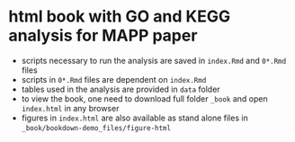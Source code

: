 # html book with GO and KEGG analysis for MAPP paper 

- scripts necessary to run the analysis are saved in `index.Rmd` and `0*.Rmd` files
- scripts in `0*.Rmd` files are dependent on `index.Rmd`
- tables used in the analysis are provided in `data` folder
- to view the book, one need to download full folder `_book` and open `index.html` in any browser
- figures in `index.html` are also available as stand alone files in `_book/bookdown-demo_files/figure-html`

